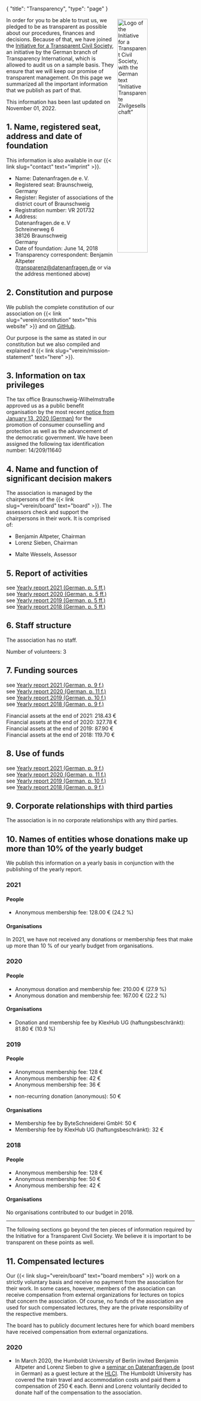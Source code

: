 {
    "title": "Transparency",
    "type": "page"
}

<a href="https://www.transparency.de/mitmachen/initiative-transparente-zivilgesellschaft/" class="no-link-decoration"><img src="/img/logo-itz.svg" style="float: right; width: 40%; min-width: 200px; padding: 5px;" alt="Logo of the Initiative for a Transparent Civil Society, with the German text “Initiative Transparente Zivilgesellschaft”"></a>

In order for you to be able to trust us, we pledged to be as transparent as possible about our procedures, finances and decisions. Because of that, we have joined the [Initiative for a Transparent Civil Society](https://www.transparency.de/mitmachen/initiative-transparente-zivilgesellschaft/), an initiative by the German branch of Transparency International, which is allowed to audit us on a sample basis. They ensure that we will keep our promise of transparent management. On this page we summarized all the important information that we publish as part of that.

This information has been last updated on November 01, 2022.

## 1. Name, registered seat, address and date of foundation

This information is also available in our {{< link slug="contact" text="imprint" >}}.

 - Name: Datenanfragen.de e.&thinsp;V.
 - Registered seat: Braunschweig, Germany
 - Register: Register of associations of the district court of Braunschweig
 - Registration number: VR 201732
 - Address:  
   Datenanfragen.de e.&thinsp;V  
   Schreinerweg 6  
   38126 Braunschweig  
   Germany  
 - Date of foundation: June 14, 2018
 - Transparency correspondent: Benjamin Altpeter ([transparenz@datenanfragen.de](mailto:transparenz@datenanfragen.de) or via the address mentioned above)

## 2. Constitution and purpose

We publish the complete constitution of our association on {{< link slug="verein/constitution" text="this website" >}} and on [GitHub](https://github.com/datenanfragen/verein/blob/master/satzung.md).

Our purpose is the same as stated in our constitution but we also compiled and explained it {{< link slug="verein/mission-statement" text="here" >}}.  

## 3. Information on tax privileges

The tax office Braunschweig-Wilhelmstraße approved us as a public benefit organisation by the most recent [notice from January 13, 2020 (German)](https://static.dacdn.de/docs/freistellungsbescheid_2020-01-13.pdf) for the promotion of consumer counselling and protection as well as the advancement of the democratic government. We have been assigned the following tax identification number: 14/209/11640

## 4. Name and function of significant decision makers

The association is managed by the chairpersons of the {{< link slug="verein/board" text="board" >}}. The assessors check and support the chairpersons in their work. It is comprised of:

- Benjamin Altpeter, Chairman
- Lorenz Sieben, Chairman

<!-- -->

- Malte Wessels, Assessor

## 5. Report of activities

see [Yearly report 2021 (German, p. 5 ff.)](https://static.dacdn.de/docs/bericht-2021.pdf#page=5)  
see [Yearly report 2020 (German, p. 5 ff.)](https://static.dacdn.de/docs/bericht-2020.pdf#page=5)  
see [Yearly report 2019 (German, p. 5 ff.)](https://static.dacdn.de/docs/bericht-2019.pdf#page=5)  
see [Yearly report 2018 (German, p. 5 ff.)](https://static.dacdn.de/docs/bericht-2018.pdf#page=5)

## 6. Staff structure

The association has no staff.

Number of volunteers: 3

## 7. Funding sources

see [Yearly report 2021 (German, p. 9 f.)](https://static.dacdn.de/docs/bericht-2021.pdf#page=9)  
see [Yearly report 2020 (German, p. 11 f.)](https://static.dacdn.de/docs/bericht-2020.pdf#page=11)  
see [Yearly report 2019 (German, p. 10 f.)](https://static.dacdn.de/docs/bericht-2019.pdf#page=10)  
see [Yearly report 2018 (German, p. 9 f.)](https://static.dacdn.de/docs/bericht-2018.pdf#page=9)

Financial assets at the end of 2021: 218.43 €  
Financial assets at the end of 2020: 327.78 €  
Financial assets at the end of 2019: 87.90 €  
Financial assets at the end of 2018: 119.70 €

## 8. Use of funds

see [Yearly report 2021 (German, p. 9 f.)](https://static.dacdn.de/docs/bericht-2021.pdf#page=9)  
see [Yearly report 2020 (German, p. 11 f.)](https://static.dacdn.de/docs/bericht-2020.pdf#page=11)  
see [Yearly report 2019 (German, p. 10 f.)](https://static.dacdn.de/docs/bericht-2019.pdf#page=10)  
see [Yearly report 2018 (German, p. 9 f.)](https://static.dacdn.de/docs/bericht-2018.pdf#page=9)

## 9. Corporate relationships with third parties 

The association is in no corporate relationships with any third parties.

## 10. Names of entities whose donations make up more than 10% of the yearly budget

We publish this information on a yearly basis in conjunction with the publishing of the yearly report.

### 2021

#### People

- Anonymous membership fee: 128.00 € (24.2 %)

#### Organisations

In 2021, we have not received any donations or membership fees that make up more than 10 % of our yearly budget from organisations.

### 2020

#### People

- Anonymous donation and membership fee: 210.00 € (27.9 %)
- Anonymous donation and membership fee: 167.00 € (22.2 %)

#### Organisations

- Donation and membership fee by KlexHub UG (haftungsbeschränkt): 81.80 € (10.9 %)

### 2019

#### People

- Anonymous membership fee: 128 €
- Anonymous membership fee: 42 €
- Anonymous membership fee: 36 €

<!-- Split the two lists. Without this comment they would end up as one list with stupidly large spacing in-between items. -->

- non-recurring donation (anonymous): 50 €

#### Organisations

- Membership fee by ByteSchneiderei GmbH: 50 €
- Membership fee by KlexHub UG (haftungsbeschränkt): 32 €

### 2018

#### People

- Anonymous membership fee: 128 €
- Anonymous membership fee: 50 €
- Anonymous membership fee: 42 € 

#### Organisations

No organisations contributed to our budget in 2018.

---

The following sections go beyond the ten pieces of information required by the Initiative for a Transparent Civil Society. We believe it is important to be transparent on these points as well.

## 11. Compensated lectures

Our {{< link slug="verein/board" text="board members" >}} work on a strictly voluntary basis and receive no payment from the association for their work. In some cases, however, members of the association can receive compensation from external organizations for lectures on topics that concern the association. Of course, no funds of the association are used for such compensated lectures, they are the private responsibility of the respective members.

The board has to publicly document lectures here for which board members have received compensation from external organizations.

### 2020

* In March 2020, the Humboldt University of Berlin invited Benjamin Altpeter and Lorenz Sieben to give a [seminar on Datenanfragen.de](https://www.datenanfragen.de/verein/event/hlci-berlin-2020/) (post in German) as a guest lecture at the [HLCI](http://www.hlci.de/). The Humboldt University has covered the train travel and accommodation costs and paid them a compensation of 250&nbsp;€ each. Benni and Lorenz voluntarily decided to donate half of the compensation to the association.
